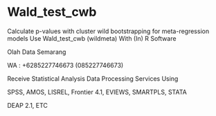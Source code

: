 # Wald_test_cwb
Calculate p-values with cluster wild bootstrapping for meta-regression models Use Wald_test_cwb (wildmeta) With (In) R Software

Olah Data Semarang

WA : +6285227746673 (085227746673)

Receive Statistical Analysis Data Processing Services Using

SPSS, AMOS, LISREL, Frontier 4.1, EVIEWS, SMARTPLS, STATA

DEAP 2.1, ETC
